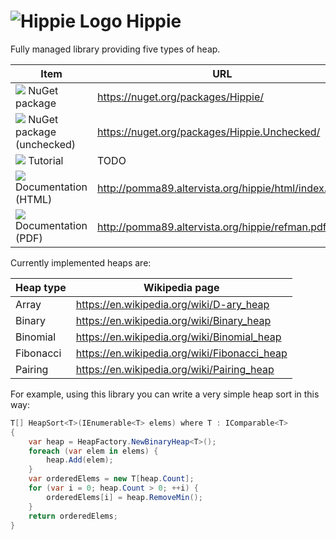 ![](http://pomma89.altervista.org/hippie/logo-mini.png "Hippie Logo") Hippie
===========================================================================

Fully managed library providing five types of heap.

| Item                                               | URL                                                  |
| -------------------------------------------------- | ---------------------------------------------------- |
| ![](http://is.gd/1wCmXL) NuGet package             | https://nuget.org/packages/Hippie/                   |
| ![](http://is.gd/1wCmXL) NuGet package (unchecked) | https://nuget.org/packages/Hippie.Unchecked/         |
| ![](http://is.gd/4uKNfs) Tutorial                  | TODO                                                 |
| ![](http://is.gd/U2M21W) Documentation (HTML)      | http://pomma89.altervista.org/hippie/html/index.html |
| ![](http://is.gd/I7ThMS) Documentation (PDF)       | http://pomma89.altervista.org/hippie/refman.pdf      |

Currently implemented heaps are:

| Heap type | Wikipedia page                               |
| --------- | -------------------------------------------- |
| Array     | https://en.wikipedia.org/wiki/D-ary_heap     |
| Binary    | https://en.wikipedia.org/wiki/Binary_heap    |
| Binomial  | https://en.wikipedia.org/wiki/Binomial_heap  |
| Fibonacci | https://en.wikipedia.org/wiki/Fibonacci_heap |
| Pairing   | https://en.wikipedia.org/wiki/Pairing_heap   |

For example, using this library you can write a very simple heap sort in this way:

```cs
T[] HeapSort<T>(IEnumerable<T> elems) where T : IComparable<T>
{
    var heap = HeapFactory.NewBinaryHeap<T>();
    foreach (var elem in elems) {
        heap.Add(elem);
    }
    var orderedElems = new T[heap.Count];
    for (var i = 0; heap.Count > 0; ++i) {
        orderedElems[i] = heap.RemoveMin();
    }
    return orderedElems;
}
```
